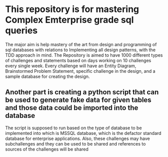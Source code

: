 # This repository is for mastering Complex Emterprise grade sql queries

The major aim is help mastery of the art from design and programming of sql databases with relations to
Implementing all design patterns, with the TDD approach in mind. The Repository is aimed to have
1000 different types of challenges and statements based on days working on 10 challenges every single week.
Every challenge will have an Entity Diagram, Brainstormed Problem Statement, specific challenge in the design, and a sample database for creating the design.

## Another part is creating a python script that can be used to generate fake data for given tables and those data could be imported into the database

The script is supposed to run based on the type of database to be implemented into which is MSSQL database, which is the defactor standard database for enterprise applications.
Also, these challenges may have subchallenges and they can be used to be shared and references to sources of the challenges will be shared

